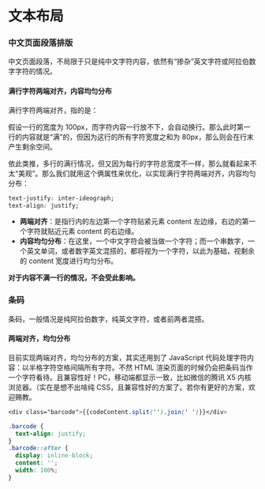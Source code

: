 # 文本布局

### 中文页面段落排版

中文页面段落，不局限于只是纯中文字符内容，依然有“掺杂”英文字符或阿拉伯数字字符的情况。

#### 满行字符两端对齐，内容均匀分布

满行字符两端对齐，指的是：

假设一行的宽度为 100px，而字符内容一行放不下，会自动换行。那么此时第一行的内容就是“满”的，但因为这行的所有字符宽度之和为 80px，那么则会在行末产生剩余空间。

依此类推，多行的满行情况，但又因为每行的字符总宽度不一样，那么就看起来不太“美观”。那么我们就用这个俩属性来优化，以实现满行字符两端对齐，内容均匀分布：

```css
text-justify: inter-ideograph;
text-align: justify;
```

* **两端对齐**：是指行内的左边第一个字符贴紧元素 content 左边缘，右边的第一个字符就贴近元素 content  的右边缘。
* **内容均匀分布**：在这里，一个中文字符会被当做一个字符；而一个串数字，一个英文单词，或者数字英文混搭的，都将视为一个字符，以此为基础，视剩余的 content 宽度进行均匀分布。

**对于内容不满一行的情况，不会受此影响。**

### 条码

条码，一般情况是纯阿拉伯数字，纯英文字符，或者前两者混搭。

#### 两端对齐，均匀分布

目前实现两端对齐，均匀分布的方案，其实还用到了 JavaScript 代码处理字符内容：以半格字符空格间隔所有字符。不然 HTML 渲染页面的时候仍会把条码当作一个字符看待。且兼容性好！PC，移动端都显示一致，比如微信的腾讯 X5 内核浏览器。（实在是想不出啥纯 CSS，且兼容性好的方案了。若你有更好的方案，欢迎赐教。

```css
<div class="barcode">{{codeContent.split('').join(' ')}}</div>
```

```css
.barcode {
  text-align: justify;
}
.barcode::after {
  display: inline-block;
  content: '';
  width: 100%;
}
```



